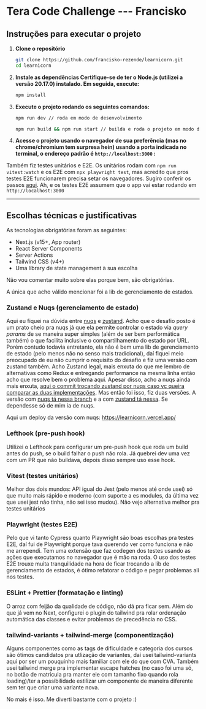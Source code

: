 # Tera Code Challenge --- Francisko

## Instruções para executar o projeto

1. **Clone o repositório**
   ```bash
   git clone https://github.com/francisko-rezende/learnicorn.git
   cd learnicorn
   ```

1. **Instale as dependências Certifique-se de ter o Node.js (utilizei a versão 20.17.0) instalado. Em seguida, execute:**
   ```bash
   npm install
   ```
2. **Execute o projeto rodando os seguintes comandos:**
   ```bash
   npm run dev // roda em modo de desenvolvimento

   npm run build && npm run start // builda e roda o projeto em modo de produção
   ```

2. **Acesse o projeto usando o navegador de sua preferência (mas no chrome/chromium tem surpresa hein) usando a porta indicada no terminal, o endereço padrão é `http://localhost:3000` :**


Também fiz testes unitários e E2E. Os unitários rodam com `npm run vitest:watch` e os E2E com `npx playwright test`, mas acredito que pros testes E2E funcionarem precisa setar os navegadores. Sugiro conferir os passos [aqui](https://playwright.dev/). Ah, e os testes E2E assumem que o app vai estar rodando em `http://localhost:3000`

---

## **Escolhas técnicas e justificativas**

As tecnologias obrigatórias foram as seguintes:

- Next.js (v15+, App router)
- React Server Components
- Server Actions
- Tailwind CSS (v4+)
- Uma library de state management à sua escolha

Não vou comentar muito sobre elas porque bem, são obrigatórias.

A única que acho válido mencionar foi a lib de gerenciamento de estados.

### **Zustand e Nuqs (gerenciamento de estado)**

Aqui eu fiquei na dúvida entre [nuqs](https://nuqs.47ng.com/) e [zustand](https://zustand.docs.pmnd.rs/getting-started/introduction).
Acho que o desafio posto é um prato cheio pra nuqs já que ela permite controlar o estado via *query params* de se maneira super simples (além de ser bem performática também) o que facilita inclusive o compartilhamento do estado por URL. Porém contudo todavia entretanto, ela não é bem uma lib de gerenciamento de estado (pelo menos não no senso mais tradicional), daí fiquei meio preocupado de eu não cumprir o requisito do desafio e fiz uma versão com zustand também. Acho Zustand legal, mais enxuta do que me lembro de alternativas como Redux e entregando performance na mesma linha então acho que resolve bem o problema aqui. Apesar disso, acho a nuqs ainda mais enxuta, [aqui o commit trocando zustand por nuqs caso vc queira comparar as duas implementações](https://github.com/francisko-rezende/learnicorn/commit/9136c5e79c1f3529f8552715d888e0966a9dc3df).
Mas então foi isso, fiz duas versões. A versão com  [nuqs tá nessa branch](https://github.com/francisko-rezende/learnicorn/tree/feature/back-to-nuqs) e a com [zustand tá nessa](https://github.com/francisko-rezende/learnicorn). Se dependesse só de mim ia de nuqs.

Aqui um deploy da versão com nuqs: https://learnicorn.vercel.app/

### **Lefthook (pre-push hook)**

Utilizei o Lefthook para configurar um pre-push hook que roda um build antes do push, se o build falhar o push não rola. Já quebrei dev uma vez com um PR que não buildava, depois disso sempre uso esse hook.

### **Vitest (testes unitários)**

Melhor dos dois mundos: API igual do Jest (pelo menos até onde usei) só que muito mais rápido e moderno (com suporte a es modules, da última vez que usei jest não tinha, não sei isso mudou). Não vejo alternativa melhor pra testes unitários

### **Playwright (testes E2E)**

Pelo que vi tanto Cypress quanto Playwright são boas escolhas pra testes E2E, daí fui de Playwright porque tava querendo ver como funciona e não me arrependi. Tem uma extensão que faz codegen dos testes usando as ações que executamos no navegador que é mão na roda. O uso dos testes E2E trouxe muita tranquilidade na hora de ficar trocando a lib de gerenciamento de estados, é ótimo refatorar o código e pegar problemas ali nos testes.

### **ESLint + Prettier (formatação e linting)**

O arroz com feijão da qualidade de código, não dá pra ficar sem. Além do que já vem no Next, configurei o plugin do tailwind pra rolar ordenação automática das classes e evitar problemas de precedência no CSS.

### **tailwind-variants + tailwind-merge (componentização)**

Alguns componentes como as tags de dificuldade e categoria dos cursos são ótimos candidatos pra utlização de variantes, daí usei tailwind-variants aqui por ser um pouquinho mais familiar com ele do que com CVA. Também usei tailwind merge pra implementar escape hatches (no caso foi uma só, no botão de matricula pra manter ele com tamanho fixo quando rola loading)/ter a possibilidade estilizar um componente de maneira diferente sem ter que criar uma variante nova.

No mais é isso. Me diverti bastante com o projeto :)